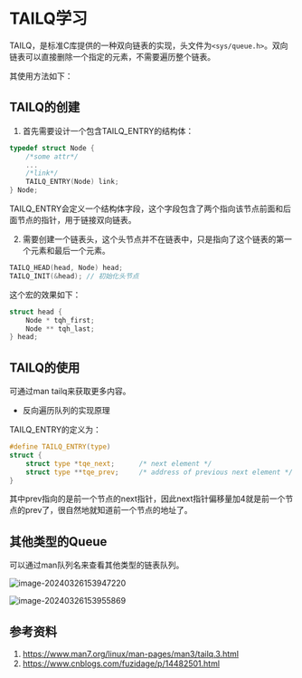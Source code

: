 # TAILQ学习

TAILQ，是标准C库提供的一种双向链表的实现，头文件为`<sys/queue.h>`。双向链表可以直接删除一个指定的元素，不需要遍历整个链表。

其使用方法如下：

## TAILQ的创建

1. 首先需要设计一个包含TAILQ_ENTRY的结构体：

```c
typedef struct Node {
    /*some attr*/
    ...
    /*link*/
    TAILQ_ENTRY(Node) link;
} Node;
```

TAILQ_ENTRY会定义一个结构体字段，这个字段包含了两个指向该节点前面和后面节点的指针，用于链接双向链表。

2. 需要创建一个链表头，这个头节点并不在链表中，只是指向了这个链表的第一个元素和最后一个元素。

```c
TAILQ_HEAD(head, Node) head;
TAILQ_INIT(&head); // 初始化头节点
```

这个宏的效果如下：

```c
struct head { 
    Node * tqh_first; 
    Node ** tqh_last; 
} head;
```

## TAILQ的使用

可通过man tailq来获取更多内容。

* 反向遍历队列的实现原理

TAILQ_ENTRY的定义为：

```c
#define TAILQ_ENTRY(type)                                                   \
struct {                                                                    \
    struct type *tqe_next;      /* next element */                          \
    struct type **tqe_prev;     /* address of previous next element */      \
}
```

其中prev指向的是前一个节点的next指针，因此next指针偏移量加4就是前一个节点的prev了，很自然地就知道前一个节点的地址了。

## 其他类型的Queue

可以通过man队列名来查看其他类型的链表队列。

![image-20240326153947220](https://mdpics4lgw.oss-cn-beijing.aliyuncs.com/aliyun/image-20240326153947220.png)

![image-20240326153955869](https://mdpics4lgw.oss-cn-beijing.aliyuncs.com/aliyun/image-20240326153955869.png)

## 参考资料

1. https://www.man7.org/linux/man-pages/man3/tailq.3.html
2. https://www.cnblogs.com/fuzidage/p/14482501.html